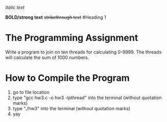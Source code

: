 _italic text_

**BOLD/strong text**
~~strikethrough text~~
#Heading 1

# The Programming Assignment
Write a program to join on ten threads for calculating 0-9999. The threads will calculate the sum of 1000 numbers. 

# How to Compile the Program
1. go to file location
2. type "gcc hw3.c -o hw3 -lpthread" into the terminal (without quotation marks)
3. type "./hw3" into the terminal (without quotation marks)
4. yay

